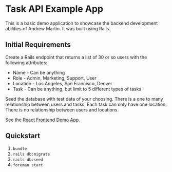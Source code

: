 # Task API Example App

This is a basic demo application to showcase the backend development abilities of Andrew Martin. It was built using Rails.

## Initial Requirements

Create a Rails endpoint that returns a list of 30 or so users with the following attributes:

- Name - Can be anything
- Role - Admin, Marketing, Support, User
- Location - Los Angeles, San Francisco, Denver
- Task - Can be anything, but limit to 5 different types of tasks

Seed the database with test data of your choosing. There is a one to many relationship between users and tasks. Each task can only have one location. There is no relationship between users and locations.

See the [React Frontend Demo App](https://github.com/andrewmartin/tasks-demo-react).

## Quickstart

1. `bundle`
2. `rails db:migrate`
3. `rails db:seed`
4. `foreman start`
